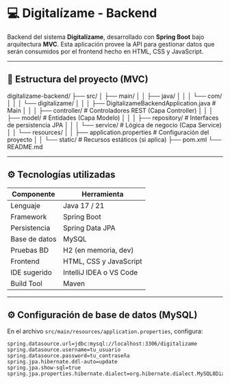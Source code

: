 # 💻 Digitalízame - Backend

Backend del sistema **Digitalízame**, desarrollado con **Spring Boot** bajo arquitectura **MVC**. Esta aplicación provee la API para gestionar datos que serán consumidos por el frontend hecho en HTML, CSS y JavaScript.

---

## 🧱 Estructura del proyecto (MVC)

digitalizame-backend/
├── src/
│ ├── main/
│ │ ├── java/
│ │ │ └── com/
│ │ │ └── digitalizame/
│ │ │ ├── DigitalizameBackendApplication.java # Main
│ │ │ ├── controller/ # Controladores REST (Capa Controller)
│ │ │ ├── model/ # Entidades (Capa Modelo)
│ │ │ ├── repository/ # Interfaces de persistencia JPA
│ │ │ └── service/ # Lógica de negocio (Capa Service)
│ │ └── resources/
│ │ ├── application.properties # Configuración del proyecto
│ │ └── static/ # Recursos estáticos (si aplica)
├── pom.xml
└── README.md


---

## ⚙️ Tecnologías utilizadas

| Componente   | Herramienta              |
|--------------|--------------------------|
| Lenguaje     | Java 17 / 21             |
| Framework    | Spring Boot              |
| Persistencia | Spring Data JPA          |
| Base de datos| MySQL                    |
| Pruebas BD   | H2 (en memoria, dev)     |
| Frontend     | HTML, CSS y JavaScript   |
| IDE sugerido | IntelliJ IDEA o VS Code  |
| Build Tool   | Maven                    |

---

## ⚙️ Configuración de base de datos (MySQL)

En el archivo `src/main/resources/application.properties`, configura:

```properties
spring.datasource.url=jdbc:mysql://localhost:3306/digitalizame
spring.datasource.username=tu_usuario
spring.datasource.password=tu_contraseña
spring.jpa.hibernate.ddl-auto=update
spring.jpa.show-sql=true
spring.jpa.properties.hibernate.dialect=org.hibernate.dialect.MySQL8Dialect
